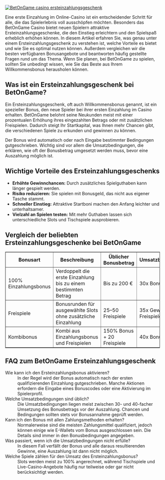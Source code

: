 [![BetOnGame casino ersteinzahlungsgeschenk](https://123-caf.pages.dev/gitsignup.png)](https://vrmoo.ru/Bt82HjjY)

<div>   <p>Eine erste Einzahlung im Online-Casino ist ein entscheidender Schritt für alle, die das Spielerlebnis voll ausschöpfen möchten. Besonders das BetOnGame Casino bietet neuen Spielern attraktive Ersteinzahlungsgeschenke, die den Einstieg erleichtern und den Spielspaß erheblich erhöhen können. In diesem Artikel erfahren Sie, was genau unter einem Ersteinzahlungsgeschenk zu verstehen ist, welche Vorteile es bietet und wie Sie es optimal nutzen können. Außerdem vergleichen wir die besten verfügbaren Bonusangebote und beantworten häufig gestellte Fragen rund um das Thema. Wenn Sie planen, bei BetOnGame zu spielen, sollten Sie unbedingt wissen, wie Sie das Beste aus Ihrem Willkommensbonus herausholen können.</p>  <h2>Was ist ein Ersteinzahlungsgeschenk bei BetOnGame?</h2>   <p>Ein Ersteinzahlungsgeschenk, oft auch Willkommensbonus genannt, ist ein spezieller Bonus, den neue Spieler bei ihrer ersten Einzahlung im Casino erhalten. BetOnGame belohnt seine Neukunden meist mit einer prozentualen Erhöhung ihres eingezahlten Betrags oder mit zusätzlichen Freispielen. Dadurch steigt Ihr Startkapital, was Ihnen mehr Chancen gibt, die verschiedenen Spiele zu erkunden und gewinnen zu können.</p>   <p>Der Bonus wird automatisch oder nach Eingabe bestimmter Bedingungen gutgeschrieben. Wichtig sind vor allem die Umsatzbedingungen, die erklären, wie oft der Bonusbetrag umgesetzt werden muss, bevor eine Auszahlung möglich ist.</p>  <h2>Wichtige Vorteile des Ersteinzahlungsgeschenks</h2>   <ul>   <li><strong>Erhöhte Gewinnchancen:</strong> Durch zusätzliches Spielguthaben kann länger gespielt werden.</li>   <li><strong>Risiko reduzieren:</strong> Sie spielen mit Bonusgeld, das nicht aus eigener Tasche stammt.</li>   <li><strong>Schneller Einstieg:</strong> Attraktive Startboni machen den Anfang leichter und unterhaltsamer.</li>   <li><strong>Vielzahl an Spielen testen:</strong> Mit mehr Guthaben lassen sich unterschiedliche Slots und Tischspiele ausprobieren.</li>   </ul>  <h2>Vergleich der beliebten Ersteinzahlungsgeschenke bei BetOnGame</h2>   <table border="1" cellpadding="8" cellspacing="0">     <thead>       <tr>         <th>Bonusart</th>         <th>Beschreibung</th>         <th>Üblicher Bonusbetrag</th>         <th>Umsatzbedingung</th>       </tr>     </thead>     <tbody>       <tr>         <td>100% Einzahlungsbonus</td>         <td>Verdoppelt die erste Einzahlung bis zu einem bestimmten Betrag</td>         <td>Bis zu 200 €</td>         <td>30x Bonusbetrag</td>       </tr>       <tr>         <td>Freispiele</td>         <td>Bonusrunden für ausgewählte Slots ohne zusätzliche Einzahlung</td>         <td>25–50 Freispiele</td>         <td>35x Gewinne aus Freispielen</td>       </tr>       <tr>         <td>Kombibonus</td>         <td>Kombi aus Einzahlungsbonus und Freispielen</td>         <td>150% Bonus + 20 Freispiele</td>         <td>40x Bonusbetrag</td>       </tr>     </tbody>   </table>  <h2>FAQ zum BetOnGame Ersteinzahlungsgeschenk</h2>   <dl>     <dt>Wie kann ich den Ersteinzahlungsbonus aktivieren?</dt>     <dd>In der Regel wird der Bonus automatisch nach der ersten qualifizierenden Einzahlung gutgeschrieben. Manche Aktionen erfordern die Eingabe eines Bonuscodes oder eine Aktivierung im Spielerprofil.</dd>        <dt>Welche Umsatzbedingungen sind üblich?</dt>     <dd>Die Umsatzbedingungen liegen meist zwischen 30- und 40-facher Umsetzung des Bonusbetrags vor der Auszahlung. Chancen und Bedingungen sollten stets vor Bonusannahme geprüft werden.</dd>        <dt>Kann ich den Bonus mit allen Zahlungsmethoden erhalten?</dt>     <dd>Normalerweise sind die meisten Zahlungsmittel qualifiziert, jedoch können einige wie E-Wallets vom Bonus ausgeschlossen sein. Die Details sind immer in den Bonusbedingungen angegeben.</dd>        <dt>Was passiert, wenn ich die Umsatzbedingungen nicht erfülle?</dt>     <dd>In diesem Fall verfällt der Bonus und alle daraus resultierenden Gewinne, eine Auszahlung ist dann nicht möglich.</dd>        <dt>Welche Spiele zählen für den Umsatz des Ersteinzahlungsbonus?</dt>     <dd>Slots werden meist zu 100% angerechnet, während Tischspiele und Live-Casino-Angebote häufig nur teilweise oder gar nicht berücksichtigt werden.</dd>   </dl>   </div>